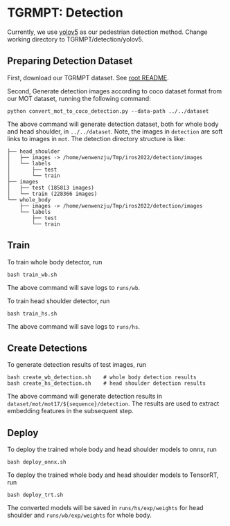 # TGRMPT: Detection
Currently, we use [yolov5](https://github.com/ultralytics/yolov5) as our pedestrian detection method.
Change working directory to TGRMPT/detection/yolov5.
## Preparing Detection Dataset
First, download our TGRMPT dataset. See [root README](../README.md).

Second, Generate detection images according to coco dataset format from our MOT dataset, running the following command:
```shell
python convert_mot_to_coco_detection.py --data-path ../../dataset
```
The above command will generate detection dataset, both for whole body and head shoulder, in `../../dataset`. Note, the images in `detection` are soft links to images in `mot`.
The detection directory structure is like:
```
├── head_shoulder
│   ├── images -> /home/wenwenzju/Tmp/iros2022/detection/images
│   └── labels
│       ├── test
│       └── train
├── images
│   ├── test (185813 images)
│   └── train (228366 images)
└── whole_body
    ├── images -> /home/wenwenzju/Tmp/iros2022/detection/images
    └── labels
        ├── test
        └── train
```

## Train
To train whole body detector, run
```shell
bash train_wb.sh
```
The above command will save logs to `runs/wb`.

To train head shoulder detector, run
```shell
bash train_hs.sh
```
The above command will save logs to `runs/hs`.

## Create Detections
To generate detection results of test images, run
```shell
bash create_wb_detection.sh    # whole body detection results
bash create_hs_detection.sh    # head shoulder detection results
```
The above command will generate detection results in `dataset/mot/mot17/${sequence}/detection`. The results are used to extract embedding features in the subsequent step.

## Deploy
To deploy the trained whole body and head shoulder models to onnx, run
```shell
bash deploy_onnx.sh
```
To deploy the trained whole body and head shoulder models to TensorRT, run
```shell
bash deploy_trt.sh
```
The converted models will be saved in `runs/hs/exp/weights` for head shoulder and `runs/wb/exp/weights` for whole body.


